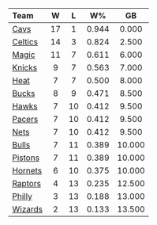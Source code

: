 | Team                            |  W  |  L  |  W%   |   GB   |
|:--------------------------------|:---:|:---:|:-----:|:------:|
| [Cavs](/r/clevelandcavs)        | 17  |  1  | 0.944 | 0.000  |
| [Celtics](/r/bostonceltics)     | 14  |  3  | 0.824 | 2.500  |
| [Magic](/r/OrlandoMagic)        | 11  |  7  | 0.611 | 6.000  |
| [Knicks](/r/NYKnicks)           |  9  |  7  | 0.563 | 7.000  |
| [Heat](/r/heat)                 |  7  |  7  | 0.500 | 8.000  |
| [Bucks](/r/MkeBucks)            |  8  |  9  | 0.471 | 8.500  |
| [Hawks](/r/AtlantaHawks)        |  7  | 10  | 0.412 | 9.500  |
| [Pacers](/r/pacers)             |  7  | 10  | 0.412 | 9.500  |
| [Nets](/r/GoNets)               |  7  | 10  | 0.412 | 9.500  |
| [Bulls](/r/chicagobulls)        |  7  | 11  | 0.389 | 10.000 |
| [Pistons](/r/DetroitPistons)    |  7  | 11  | 0.389 | 10.000 |
| [Hornets](/r/CharlotteHornets)  |  6  | 10  | 0.375 | 10.000 |
| [Raptors](/r/torontoraptors)    |  4  | 13  | 0.235 | 12.500 |
| [Philly](/r/sixers)             |  3  | 13  | 0.188 | 13.000 |
| [Wizards](/r/washingtonwizards) |  2  | 13  | 0.133 | 13.500 |